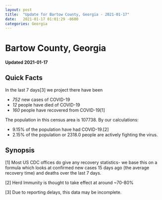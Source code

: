 ```yaml
---
layout: post
title:  "Update for Bartow County, Georgia - 2021-01-17"
date:   2021-01-17 01:01:29 -0600
categories: Georgia
---
```


# Bartow County, Georgia
#### Updated 2021-01-17

## Quick Facts

In the last 7 days[3] we project there have been
- *752* new cases of COVID-19
- *12* people have died of COVID-19
- *160* people have recovered from COVID-19[1]

The population in this census area is 107738. By our calculations:
- 9.15% of the population have had COVID-19.[2]
- 2.15% of the population or 2318.0 people are actively fighting the virus.

## Synopsis




[1] Most US CDC offices do give any recovery statistics- we base this on a formula which looks at confirmed new cases
15 days ago (the average recovery time) and deaths over the last 7 days.

[2] Herd Immunity is thought to take effect at around ~70-80%

[3] Due to reporting delays, this data may be incomplete.
 
    